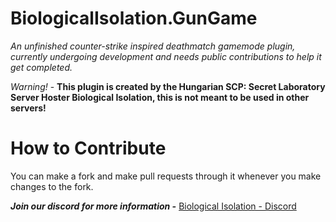 # BiologicalIsolation.GunGame
*An unfinished counter-strike inspired deathmatch gamemode plugin, currently undergoing development and needs public contributions to help it get completed.*

*Warning!* - **This plugin is created by the Hungarian SCP: Secret Laboratory Server Hoster Biological Isolation, this is not meant to be used in other servers!**


# How to Contribute
You can make a fork and make pull requests through it whenever you make changes to the fork. 

***Join our discord for more information -***
[Biological Isolation - Discord](https://discord.gg/P7nxEUDBmr)
